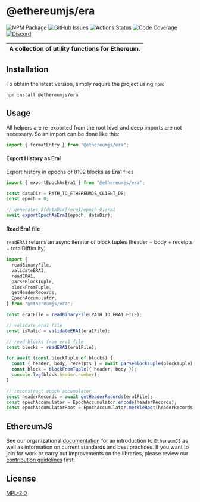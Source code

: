 # @ethereumjs/era

[![NPM Package][era-npm-badge]][era-npm-link]
[![GitHub Issues][era-issues-badge]][era-issues-link]
[![Actions Status][era-actions-badge]][era-actions-link]
[![Code Coverage][era-coverage-badge]][era-coverage-link]
[![Discord][discord-badge]][discord-link]

| A collection of utility functions for Ethereum. |
| ----------------------------------------------- |

## Installation

To obtain the latest version, simply require the project using `npm`:

```shell
npm install @ethereumjs/era
```

## Usage

All helpers are re-exported from the root level and deep imports are not necessary. So an import can be done like this:

```ts
import { formatEntry } from "@ethereumjs/era";
```

#### Export History as Era1

Export history in epochs of 8192 blocks as Era1 files

```ts
import { exportEpochAsEra1 } from "@ethereumjs/era";

const dataDir = PATH_TO_ETHEREUMJS_CLIENT_DB;
const epoch = 0;

// generates ${dataDir}/era1/epoch-0.era1
await exportEpochAsEra1(epoch, dataDir);
```

#### Read Era1 file

`readERA1` returns an async iterator of block tuples (header + body + receipts + totalDifficulty)

```ts
import {
  readBinaryFile,
  validateERA1,
  readERA1,
  parseBlockTuple,
  blockFromTuple,
  getHeaderRecords,
  EpochAccumulator,
} from "@ethereumjs/era";

const era1File = readBinaryFile(PATH_TO_ERA1_FILE);

// validate era1 file
const isValid = validateERA1(era1File);

// read blocks from era1 file
const blocks = readERA1(era1File);

for await (const blockTuple of blocks) {
  const { header, body, receipts } = await parseBlockTuple(blockTuple);
  const block = blockFromTuple({ header, body });
  console.log(block.header.number);
}

// reconstruct epoch accumulator
const headerRecords = await getHeaderRecords(era1File);
const epochAccumulator = EpochAccumulator.encode(headerRecords);
const epochAccumulatorRoot = EpochAccumulator.merkleRoot(headerRecords);
```

## EthereumJS

See our organizational [documentation](https://ethereumjs.readthedocs.io) for an introduction to `EthereumJS` as well as information on current standards and best practices. If you want to join for work or carry out improvements on the libraries, please review our [contribution guidelines](https://ethereumjs.readthedocs.io/en/latest/contributing.html) first.

## License

[MPL-2.0](<https://tldrlegal.com/license/mozilla-public-license-2.0-(mpl-2)>)

[era-npm-badge]: https://img.shields.io/npm/v/@ethereumjs/era.svg
[era-npm-link]: https://www.npmjs.org/package/@ethereumjs/era
[era-issues-badge]: https://img.shields.io/github/issues/ethereumjs/ethereumjs-monorepo/package:%20era?label=issues
[era-issues-link]: https://github.com/ethereumjs/ethereumjs-monorepo/issues?q=is%3Aopen+is%3Aissue+label%3A"package%3A+era"
[era-actions-badge]: https://github.com/ethereumjs/ethereumjs-monorepo/workflows/Era/badge.svg
[era-actions-link]: https://github.com/ethereumjs/ethereumjs-monorepo/actions?query=workflow%3A%22Era%22
[era-coverage-badge]: https://codecov.io/gh/ethereumjs/ethereumjs-monorepo/branch/master/graph/badge.svg?flag=era
[era-coverage-link]: https://codecov.io/gh/ethereumjs/ethereumjs-monorepo/tree/master/packages/era
[discord-badge]: https://img.shields.io/static/v1?logo=discord&label=discord&message=Join&color=blue
[discord-link]: https://discord.gg/TNwARpR
